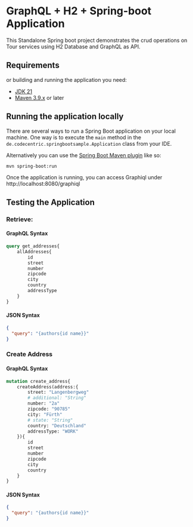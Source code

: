 # GraphQL + H2 + Spring-boot Application

This Standalone Spring boot project demonstrates the crud operations on Tour services using H2 Database and GraphQL as
API.

## Requirements

or building and running the application you need:

- [JDK 21](http://www.oracle.com/technetwork/java/javase/downloads/jdk8-downloads-2133151.html)
- [Maven 3.9.x](https://maven.apache.org) or later

## Running the application locally

There are several ways to run a Spring Boot application on your local machine. One way is to execute the `main` method
in the `de.codecentric.springbootsample.Application` class from your IDE.

Alternatively you can use
the [Spring Boot Maven plugin](https://docs.spring.io/spring-boot/docs/current/reference/html/build-tool-plugins-maven-plugin.html)
like so:

```shell
mvn spring-boot:run
```

Once the application is running, you can access Graphiql under http://localhost:8080/graphiql

## Testing the Application

### Retrieve:

#### GraphQL Syntax

```graphql
query get_addresses{
    allAddresses{
        id
        street
        number
        zipcode
        city
        country
        addressType
    }
}
```

#### JSON Syntax

```json
{
  "query": "{authors{id name}}"
}
```

### Create Address

#### GraphQL Syntax

```graphql
mutation create_address{
    createAddress(address:{
        street: "Langenbergweg"
        # additional: "String"
        number: "2a"
        zipcode: "90785"
        city: "Fürth"
        # state: "String"
        country: "Deutschland"
        addressType: "WORK"
    }){
        id
        street
        number
        zipcode
        city
        country
    }
}
```

#### JSON Syntax

```json
{
  "query": "{authors{id name}}"
}
```